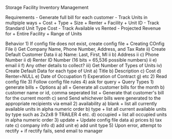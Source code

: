 Storage Facility Inventory Management

Requirements
	- Generate full bill for each customer
	- Track Units in multpiple ways
		+ Cost
		+ Type
		+ Size
		+ Renter
		+ Facility
		+ Unit ID
	- Track Standard Unit Type Cost
	- Track Available vs Rented
	- Projected Revenue for
		+ Entire Facility
		+ Range of Units

  
Behavior
	1) If config file does not exist, create config file
		+ Creating COnfig File
			i) Get Company Name, Phone Number, Address, and Tax Rate
			ii) Create Default Customer Data
				ii a) Name: Last, First, MI
				ii b) Address
				ii c) Phone Number
				ii d) Renter ID Number (16 bits = 65,536 possible numbers)
				ii e) email
				ii f) Any other details to collect?
			iii) Get Number of Types of Units
			iv) Create Default Data for each type of Unit
				a) Title
				b) Description
				c) Cost
				d) Renter=NULL
				e) Date of Occupation
				f) Experation of Contract
				g) etc
	2) Read config file
	3) Follow config file rules
	4) ask for query
		+ Query Types
			1) generate bills
				+ Options
				a) all
					+ Generate all customer bills for the month
				b) customer name or id, comma seperated list
					+ Generate that customer's bill for the current month
				c) send
					Send whichever bills were generated to the appropriate recipients via email
			2) availability
				a) blank
					+ list all currently available units in alpha numeric order
				b) type	
					+ list all current available units by type such as
						2x2x8	9
						TRAILER 4
						etc.
				d) occupied
					+ list all occupied units in alpha numeric order
			3) update
				+ Update config file data
				a) prices
				b) tax rate
				c) company info
				d) add unit
				e) add unit type
	5) Upon error, attempt to rectify
		+ if rectify fails, send email to manager
